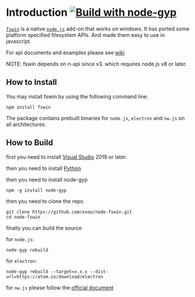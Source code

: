 # Introduction [![Build with node-gyp](https://github.com/xxoo/node-fswin/actions/workflows/main.yml/badge.svg)](https://github.com/xxoo/node-fswin/actions/workflows/main.yml)

[`fswin`](https://www.npmjs.com/package/fswin) is a native [`node.js`](http://nodejs.org) add-on that works on windows.
It has ported some platform specified filesystem APIs. And made them easy to use in javascript.

For api documents and examples please see [wiki](https://github.com/xxoo/node-fswin/wiki/Structure)

NOTE: fswin depends on n-api since v3. which requires node.js v8 or later.

## How to Install

You may install fswin by using the following command line:

```
npm install fswin
```

The package contains prebuilt binaries for `node.js`, `electron` and `nw.js` on all architectures.

## How to Build

first you need to install [Visual Studio](http://www.visualstudio.com) 2019 or later.

then you need to install [Python](https://www.python.org/downloads/windows)

then you need to install node-gyp

```
npm -g install node-gyp
```

then you need to clone the repo

```
git clone https://github.com/xxoo/node-fswin.git
cd node-fswin
```

finally you can build the source

for `node.js`:

```
node-gyp rebuild
```

for `electron`:

```
node-gyp rebuild --target=x.x.x --dist-url=https://atom.io/download/electron
```

for `nw.js` please follow the [official document](https://nwjs.readthedocs.io/en/latest/For%20Users/Advanced/Use%20Native%20Node%20Modules/)
